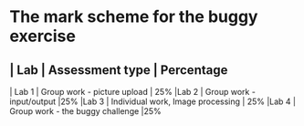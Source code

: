 The mark scheme for the buggy exercise
======================================

| Lab | Assessment type | Percentage
------------------------------------
| Lab 1 | Group work - picture upload | 25%
|Lab 2  | Group work - input/output |25%
|Lab 3  | Individual work, Image processing | 25%
|Lab 4  | Group work - the buggy challenge  |25%
